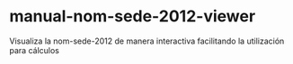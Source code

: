 # manual-nom-sede-2012-viewer
Visualiza la nom-sede-2012 de manera interactiva facilitando la utilización para cálculos 
